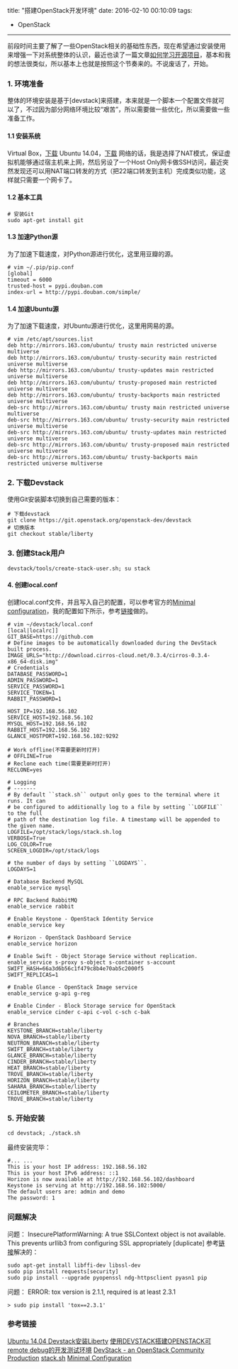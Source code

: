 title: "搭建OpenStack开发环境"
date: 2016-02-10 00:10:09
tags:
  - OpenStack
---

前段时间主要了解了一些OpenStack相关的基础性东西，现在希望通过安装使用来增强一下对系统整体的认识，最近也读了一篇文章[如何学习开源项目](http://www.csdn.net/article/2014-04-10/2819247-how-to-learn-opensouce-project-&-ceph)，基本和我的想法很类似，所以基本上也就是按照这个节奏来的。不说废话了，开始。
<!--more-->
### 1. 环境准备
整体的环境安装是基于[devstack]来搭建，本来就是一个脚本一个配置文件就可以了，不过因为部分网络环境比较“艰苦”，所以需要做一些优化，所以需要做一些准备工作。
#### 1.1 安装系统
Virtual Box，[下载](https://www.virtualbox.org/)
Ubuntu 14.04，[下载](http://www.ubuntu.com/download/desktop/install-ubuntu-desktop)
网络的话，我是选择了NAT模式，保证虚拟机能够通过宿主机来上网，然后另设了一个Host Only网卡做SSH访问，最近突然发现还可以用NAT端口转发的方式（把22端口转发到主机）完成类似功能，这样就只需要一个网卡了。
#### 1.2 基本工具
```shell
# 安装Git
sudo apt-get install git
```
#### 1.3 加速Python源
为了加速下载速度，对Python源进行优化，这里用豆瓣的源。
```
# vim ~/.pip/pip.conf
[global]
timeout = 6000
trusted-host = pypi.douban.com
index-url = http://pypi.douban.com/simple/
```
#### 1.4 加速Ubuntu源
为了加速下载速度，对Ubuntu源进行优化，这里用网易的源。
```
# vim /etc/apt/sources.list
deb http://mirrors.163.com/ubuntu/ trusty main restricted universe multiverse
deb http://mirrors.163.com/ubuntu/ trusty-security main restricted universe multiverse
deb http://mirrors.163.com/ubuntu/ trusty-updates main restricted universe multiverse
deb http://mirrors.163.com/ubuntu/ trusty-proposed main restricted universe multiverse
deb http://mirrors.163.com/ubuntu/ trusty-backports main restricted universe multiverse
deb-src http://mirrors.163.com/ubuntu/ trusty main restricted universe multiverse
deb-src http://mirrors.163.com/ubuntu/ trusty-security main restricted universe multiverse
deb-src http://mirrors.163.com/ubuntu/ trusty-updates main restricted universe multiverse
deb-src http://mirrors.163.com/ubuntu/ trusty-proposed main restricted universe multiverse
deb-src http://mirrors.163.com/ubuntu/ trusty-backports main restricted universe multiverse
```

### 2. 下载Devstack
使用Git安装脚本切换到自己需要的版本：
```
# 下载devstack
git clone https://git.openstack.org/openstack-dev/devstack
# 切换版本
git checkout stable/liberty
```

### 3. 创建Stack用户
```
devstack/tools/create-stack-user.sh; su stack
```

#### 4. 创建local.conf
创建local.conf文件，并且写入自己的配置，可以参考官方的[Minimal configuration](http://docs.openstack.org/developer/devstack/configuration.html#minimal-configuration)，我的配置如下所示，参考[链接](http://www.chenshake.com/install-ubuntu-14-04-devstack/)做的。
```
# vim ~/devstack/local.conf
[local|localrc]]
GIT_BASE=https://github.com
# Define images to be automatically downloaded during the DevStack built process.
IMAGE_URLS="http://download.cirros-cloud.net/0.3.4/cirros-0.3.4-x86_64-disk.img"
# Credentials
DATABASE_PASSWORD=1
ADMIN_PASSWORD=1
SERVICE_PASSWORD=1
SERVICE_TOKEN=1
RABBIT_PASSWORD=1

HOST_IP=192.168.56.102
SERVICE_HOST=192.168.56.102
MYSQL_HOST=192.168.56.102
RABBIT_HOST=192.168.56.102
GLANCE_HOSTPORT=192.168.56.102:9292

# Work offline(不需要更新时打开)
# OFFLINE=True
# Reclone each time(需要更新时打开)
RECLONE=yes

# Logging
# -------
# By default ``stack.sh`` output only goes to the terminal where it runs. It can
# be configured to additionally log to a file by setting ``LOGFILE`` to the full
# path of the destination log file. A timestamp will be appended to the given name.
LOGFILE=/opt/stack/logs/stack.sh.log
VERBOSE=True
LOG_COLOR=True
SCREEN_LOGDIR=/opt/stack/logs

# the number of days by setting ``LOGDAYS``.
LOGDAYS=1

# Database Backend MySQL
enable_service mysql

# RPC Backend RabbitMQ
enable_service rabbit

# Enable Keystone - OpenStack Identity Service
enable_service key

# Horizon - OpenStack Dashboard Service
enable_service horizon

# Enable Swift - Object Storage Service without replication.
enable_service s-proxy s-object s-container s-account
SWIFT_HASH=66a3d6b56c1f479c8b4e70ab5c2000f5
SWIFT_REPLICAS=1

# Enable Glance - OpenStack Image service
enable_service g-api g-reg

# Enable Cinder - Block Storage service for OpenStack
enable_service cinder c-api c-vol c-sch c-bak

# Branches
KEYSTONE_BRANCH=stable/liberty
NOVA_BRANCH=stable/liberty
NEUTRON_BRANCH=stable/liberty
SWIFT_BRANCH=stable/liberty
GLANCE_BRANCH=stable/liberty
CINDER_BRANCH=stable/liberty
HEAT_BRANCH=stable/liberty
TROVE_BRANCH=stable/liberty
HORIZON_BRANCH=stable/liberty
SAHARA_BRANCH=stable/liberty
CEILOMETER_BRANCH=stable/liberty
TROVE_BRANCH=stable/liberty
```

### 5. 开始安装
```
cd devstack; ./stack.sh
```
最终安装完毕：
```
#... ...
This is your host IP address: 192.168.56.102
This is your host IPv6 address: ::1
Horizon is now available at http://192.168.56.102/dashboard
Keystone is serving at http://192.168.56.102:5000/
The default users are: admin and demo
The password: 1
```

### 问题解决
问题： InsecurePlatformWarning: A true SSLContext object is not available. This prevents urllib3 from configuring SSL appropriately [duplicate] 参考[链接](http://stackoverflow.com/questions/29134512/insecureplatformwarning-a-true-sslcontext-object-is-not-available-this-prevent)解决的：
```
sudo apt-get install libffi-dev libssl-dev
sudo pip install requests[security]
sudo pip install --upgrade pyopenssl ndg-httpsclient pyasn1 pip
```
问题： ERROR: tox version is 2.1.1, required is at least 2.3.1
```shell
> sudo pip install 'tox==2.3.1'
```

### 参考链接
[Ubuntu 14.04 Devstack安装Liberty](http://www.chenshake.com/install-ubuntu-14-04-devstack/)
[使用DEVSTACK搭建OPENSTACK可remote debug的开发测试环境](http://bingotree.cn/?p=687)
[DevStack - an OpenStack Community Production](http://docs.openstack.org/developer/devstack/)
[stack.sh](http://docs.openstack.org/developer/devstack/stack.sh.html)
[Minimal Configuration](http://docs.openstack.org/developer/devstack/configuration.html#minimal-configuration)